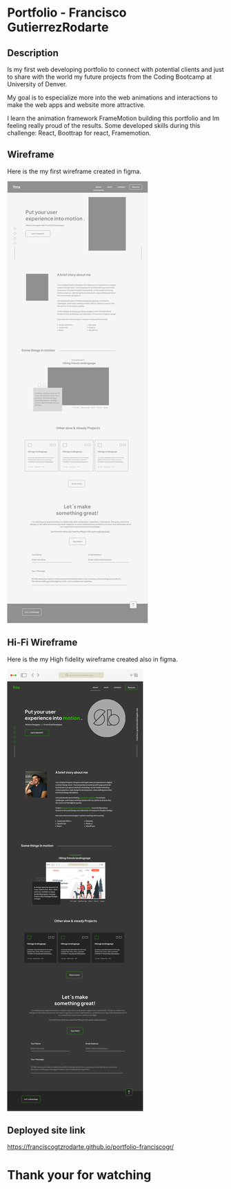 # Portfolio - Francisco GutierrezRodarte

## Description

Is my first web developing portfolio to connect with potential clients and just to share with the world my future projects from the Coding Bootcamp at University of Denver.

My goal is to especialize more into the web animations and interactions to make the web apps and website more attractive.

I learn the animation framework FrameMotion building this portfolio and Im feeling really proud of the results. Some developed skills during this challenge: React, Boottrap for react, Framemotion. 

 

## Wireframe

Here is the my first wireframe created in figma.

![alt text](src/images/Wireframe-1.png)

## Hi-Fi Wireframe

Here is the my High fidelity wireframe created also in figma.

![alt text](src/images/Wireframe-HiFi.png)

## Deployed site link
https://franciscogtzrodarte.github.io/portfolio-franciscogr/

# Thank your for watching 
 
